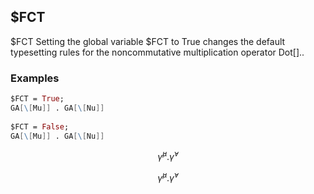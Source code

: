 ##  $FCT 

$FCT Setting the global variable $FCT to True changes the default typesetting rules for the noncommutative multiplication operator Dot[]..

###  Examples 

```mathematica
$FCT = True;
GA[\[Mu]] . GA[\[Nu]] 
 
$FCT = False;
GA[\[Mu]] . GA[\[Nu]]
```

$$\bar{\gamma }^{\mu }.\bar{\gamma }^{\nu }$$

$$\bar{\gamma }^{\mu }.\bar{\gamma }^{\nu }$$